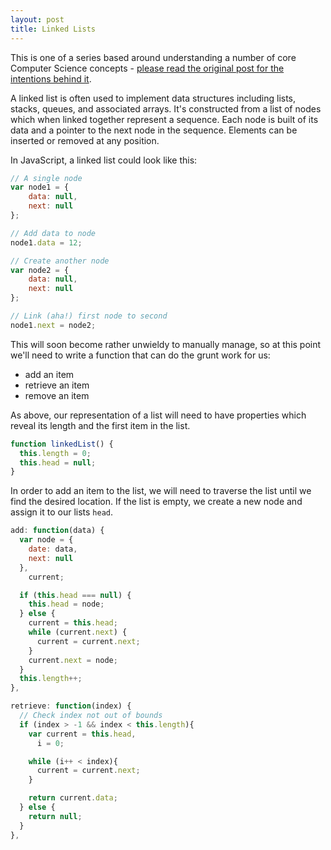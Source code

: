 ```yaml
---
layout: post
title: Linked Lists
---
```


<p class="message">This is one of a series based around understanding a number of core Computer Science concepts - <a href="/2014/01/22/path-to-mastery/">please read the original post for the intentions behind it</a>.</p>

A linked list is often used to implement data structures including lists, stacks, queues, and associated arrays.
It's constructed from a list of nodes which when linked together represent a sequence. Each node is built of its data and a pointer to the next node in the sequence. Elements can be inserted or removed at any position.

In JavaScript, a linked list could look like this:
```js
// A single node
var node1 = {
	data: null,
	next: null
};

// Add data to node
node1.data = 12;

// Create another node
var node2 = {
	data: null,
	next: null
};

// Link (aha!) first node to second
node1.next = node2;
```

This will soon become rather unwieldy to manually manage, so at this point we'll need to write a function that can do the grunt work for us:
- add an item
- retrieve an item
- remove an item

As above, our representation of a list will need to have properties which reveal its length and the first item in the list.

```js
function linkedList() {
  this.length = 0;
  this.head = null;
}
```

In order to add an item to the list, we will need to traverse the list until we find the desired location. If the list is empty, we create a new node and assign it to our lists `head`.

```js
add: function(data) {
  var node = {
    date: data,
    next: null
  },
    current;

  if (this.head === null) {
    this.head = node;
  } else {
    current = this.head;
    while (current.next) {
      current = current.next;
    }
    current.next = node;
  }
  this.length++;
},
```



```js
retrieve: function(index) {
  // Check index not out of bounds
  if (index > -1 && index < this.length){
    var current = this.head,
      i = 0;

    while (i++ < index){
      current = current.next;
    }

    return current.data;
  } else {
    return null;
  }
},
```


